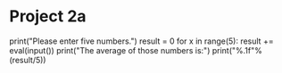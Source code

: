 # Project 2a
print("Please enter five numbers.")
result = 0
for x in range(5):
    result += eval(input())
print("The average of those numbers is:")
print("%.1f"%(result/5))
